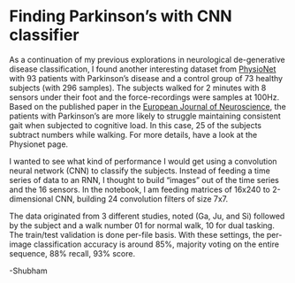 Finding Parkinson’s with CNN classifier
===================


As a continuation of my previous explorations in neurological de-generative disease classification, I found another interesting dataset from [PhysioNet]( https://www.physionet.org/pn3/gaitpdb/)
 with 93 patients with Parkinson’s disease and a control group of 73 healthy subjects (with 296 samples). The subjects walked for 2 minutes with 8 sensors under their foot and the force-recordings were samples at 100Hz. Based on the published paper in the [European Journal of Neuroscience]( http://www.interactivemetronome.com/imw/IMpublic/Research/Temporal%20Processing/Gait/Research_GAIT%20MATE_dual%20tasking,%20gait%20rhythmicity,%20and%20PD.pdf), the patients with Parkinson’s are more likely to struggle maintaining consistent gait when subjected to cognitive load. In this case, 25 of the subjects subtract numbers while walking. For more details, have a look at the Physionet page.

I wanted to see what kind of performance I would get using a convolution neural network (CNN) to classify the subjects. Instead of feeding a time series of data to an RNN, I thought to build “images” out of the time series and the 16 sensors. In the notebook, I am feeding matrices of 16x240 to 2-dimensional CNN, building 24 convolution filters of size 7x7.

The data originated from 3 different studies, noted (Ga, Ju, and Si) followed by the subject and a walk number 01 for normal walk, 10 for dual tasking. The train/test validation is done per-file basis. With these settings, the per-image classification accuracy is around 85%, majority voting on the entire sequence, 88% recall, 93% score.

-Shubham

